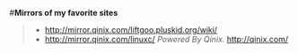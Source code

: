 #**Mirrors of my favorite sites**
> * <http://mirror.qinix.com/liftgoo.pluskid.org/wiki/>
> * <http://mirror.qinix.com/linuxc/>
*Powered By Qinix.*
http://qinix.com/
